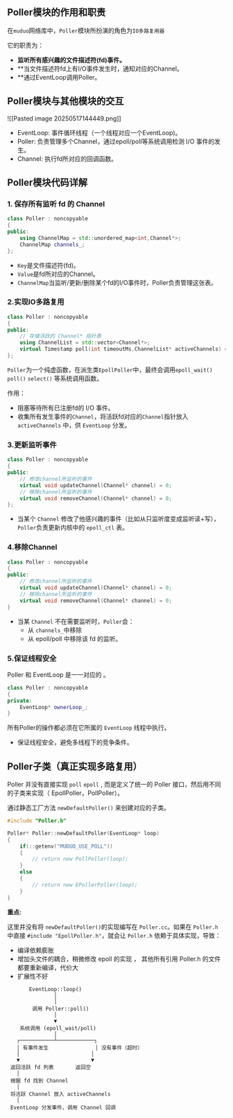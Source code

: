 ## Poller模块的作用和职责
在`muduo`网络库中，`Poller`模块所扮演的角色为`IO多路复用器`

它的职责为：
- **监听所有感兴趣的文件描述符(fd)事件。**
- **当文件描述符fd上有I/O事件发生时，通知对应的Channel。
- **通过EventLoop调用Poller。

## Poller模块与其他模块的交互

![[Pasted image 20250517144449.png]]

- EventLoop: 事件循环线程（一个线程对应一个EventLoop)。
- Poller: 负责管理多个Channel，通过epoll/poll等系统调用检测 I/O 事件的发生。
- Channel: 执行fd所对应的回调函数。

## Poller模块代码详解
###  1. 保存所有监听 fd 的 Channel

```c++
class Poller : noncopyable
{
public:
    using ChannelMap = std::unordered_map<int,Channel*>;
    ChannelMap channels_;
};
```

- `Key`是文件描述符(fd)。
- `Value`是fd所对应的Channel。
- `ChannelMap`当监听/更新/删除某个fd的I/O事件时，Poller负责管理这张表。

### 2.实现IO多路复用
```c++
class Poller : noncopyable
{
public:
    // 存储活跃的 Channel* 指针表
    using ChannelList = std::vector<Channel*>;
    virtual Timestamp poll(int timeoutMs,ChannelList* activeChannels) = 0;
};
```

`Poller`为一个纯虚函数，在派生类`EpollPoller`中，最终会调用`epoll_wait()` `poll()` `select()` 等系统调用函数。

作用：
- 阻塞等待所有已注册fd的 I/O 事件。
- 收集所有发生事件的`Channel`，将活跃fd对应的`Channel`指针放入 `activeChannels` 中，供 `EventLoop` 分发。

### 3.更新监听事件
```c++
class Poller : noncopyable
{
public:
    // 修改channel所监听的事件
    virtual void updateChannel(Channel* channel) = 0;
    // 移除channel所监听的事件
    virtual void removeChannel(Channel* channel) = 0;
};
```

-  当某个 `Channel` 修改了他感兴趣的事件（比如从只监听度变成监听读+写），`Poller`负责更新内核中的 `epoll_ctl` 表。

### 4.移除Channel
```c++
class Poller : noncopyable
{
public:
    // 修改channel所监听的事件
    virtual void updateChannel(Channel* channel) = 0;
    // 移除channel所监听的事件
    virtual void removeChannel(Channel* channel) = 0;
}
```

- 当某 `Channel` 不在需要监听时，`Poller`会：
	- 从 `channels_`中移除
	- 从 epoll/poll 中移除该 fd 的监听。

### 5.保证线程安全
Poller 和 EventLoop 是一一对应的 。
```c++
class Poller : noncopyable
{
private:
	EventLoop* ownerLoop_;
}
```

所有Poller的操作都必须在它所属的 `EventLoop` 线程中执行。
- 保证线程安全，避免多线程下的竞争条件。

## Poller子类（真正实现多路复用）

Poller 并没有直接实现 `poll` `epoll` , 而是定义了统一的 Poller 接口，然后用不同的子类来实现（ EpollPoller，PollPoller）。

通过静态工厂方法 `newDefaultPoller()` 来创建对应的子类。

```c++
#include "Poller.h"

Poller* Poller::newDefaultPoller(EventLoop* loop)
{
    if(::getenv("MUDUO_USE_POLL"))
    {
        // return new PollPoller(loop);
    }
    else
    {
        // return new EPollerPoller(loop);
    }
}
```

**重点:**

这里并没有将 `newDefaultPoller()`的实现编写在 `Poller.cc`。如果在 `Poller.h` 中直接 `#include "EpollPoller.h"`，就会让 `Poller.h` 依赖于具体实现，导致：
- 编译依赖膨胀
- 增加头文件的耦合，稍微修改 epoll 的实现 ， 其他所有引用 Poller.h 的文件都要重新编译，代价大
- 扩展性不好


```text
       EventLoop::loop()
               │
               │
        调用 Poller::poll()
               │
               ▼
    系统调用 (epoll_wait/poll)
               │
   ┌───────────┴────────────┐
   │ 有事件发生               │ 没有事件（超时）
   │                       │
   ▼                       ▼
 返回活跃 fd 列表       返回空
   │
 根据 fd 找到 Channel
   │
 将活跃 Channel 放入 activeChannels
   │
 EventLoop 分发事件，调用 Channel 回调

```

